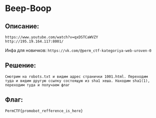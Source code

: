 # Beep-Boop 
## Описание:
`https://www.youtube.com/watch?v=qxDSTCaWVZY
http://195.19.164.117:8001/
`

Инфа для новичков:
`https://vk.com/@perm_ctf-kategoriya-web-uroven-0`

## Решение:
`Смотрим на robots.txt и видим адрес странички 1001.html. Переходим туда и видим другую ссылку состоящую из sha1 хеша. Находим sha1(1), переходим туда и получаем флаг`

## Флаг:
`PermCTF{promobot_refference_is_here}`
